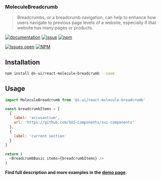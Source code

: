 
### MoleculeBreadcrumb

> Breadcrumbs, or a breadcrumb navigation, can help to enhance how users navigate to previous page levels of a website, especially if that website has many pages or products.

[![documentation](https://img.shields.io/badge/read%20the%20doc-black?logo=readthedocs)](https://sui-components.vercel.app/workbench/molecule/breadcrumb/)
[![issue](https://img.shields.io/badge/report%20a%20bug-black?logo=openbugbounty&logoColor=red)](https://github.com/SUI-Components/sui-components/issues/new?&projects=4&template=bug-report.yml&assignees=&template=report-a-bug.yml&title=🪲+&labels=bug,component,molecule,breadcrumb)
[![npm](https://img.shields.io/npm/dt/%40s-ui/react-molecule-breadcrumb?logo=npm&labelColor=black)](https://www.npmjs.com/package/@s-ui/react-molecule-breadcrumb)

[![Issues open](https://img.shields.io/github/issues-search/SUI-Components/sui-components?query=is%3Aopen%20label%3Acomponent%20label%3Abreadcrumb&logo=openbugbounty&logoColor=red&label=issues%20open&color=red)](https://github.com/SUI-Components/sui-components/issues?q=is%3Aopen+label%3Acomponent+label%3Abreadcrumb)
[![NPM](https://img.shields.io/npm/l/%40s-ui%2Freact-molecule-breadcrumb)](https://github.com/SUI-Components/sui-components/blob/main/components/molecule/breadcrumb/LICENSE.md)

## Installation

```sh
npm install @s-ui/react-molecule-breadcrumb --save
```

## Usage

```js
import MoleculeBreadcrumb from '@s-ui/react-molecule-breadcrumb'

const breadcrumbItems = [
  {
    label: 'accusantium',
    url: 'https://github.com/SUI-Components/sui-components'
  },
  {
    label: 'current section'
  }
]

return (
  <BreadcrumbBasic items={breadcrumbItems} />
)

```

**Find full description and more examples in the [demo page](https://sui-components.now.sh/workbench/molecule/breadcrumb).**
